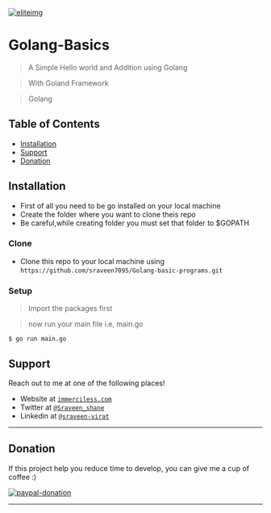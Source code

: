 <a href="#"><img src="https://media-exp1.licdn.com/dms/image/C5603AQFJAAQnBETj6Q/profile-displayphoto-shrink_200_200/0?e=1602720000&v=beta&t=FoeDv3Jbn9GyHIiySFgD9jXSxYHKB_Y1ECJGqzW-04o"  alt="eliteimg"></a>




# Golang-Basics

> A Simple Hello world and Addition using Golang 

> With Goland Framework

> Golang





## Table of Contents


- [Installation](#installation)
- [Support](#support)
- [Donation](#donation)



## Installation

- First of all you need to be go installed on your local machine
- Create the folder where you want to clone theis repo
- Be careful,while creating folder you must set that folder to $GOPATH

### Clone

- Clone this repo to your local machine using `https://github.com/sraveen7095/Golang-basic-programs.git`

### Setup



> Import the packages first


> now run your main file i.e, main.go

```shell
$ go run main.go
```



## Support

Reach out to me at one of the following places!

- Website at <a href="http://www.keen-labs.in" target="_blank">`immerciless.com`</a>
- Twitter at <a href="https://twitter.com/Sraveen_shane" target="_blank">`@Sraveen_shane`</a>
- Linkedin at <a href="https://www.linkedin.com/in/sraveen-virat-08b73115b/" target="_blank">`@sraveen-virat`</a>


---
## Donation
If this project help you reduce time to develop, you can give me a cup of coffee :) 

[![paypal-donation](https://www.paypalobjects.com/en_US/i/btn/btn_donateCC_LG.gif)](https://www.paypal.com/paypalme/elite7095)


---

